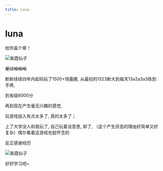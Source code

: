 ```yaml
---
title: Luna
---
```


# luna

给你盖个章！

![紫霞仙子](http://shp.qpic.cn/ishow/2735012115/1548055074_-695593207_32429_sProdImgNo_8.jpg/0)

~~爱过哈哈哈~~

断断续续四年内起码玩了1500+场露娜, 从最初的1323断大到每天13a2a3a3练到手疼, 

到省级6000分

再到现在产生毫无兴趣的感觉, 

玩游戏投入有点太多了, 真的太多了；

上了大学没人和我玩了, 自己玩着没意思, 卸了, （这个产生厌恶的理由好简单又好复杂）偶尔看着这游戏也挺怀念的


反正感谢经历

![紫霞仙子](http://shp.qpic.cn/ishow/2735012115/1548055074_-695593207_32429_sProdImgNo_8.jpg/0)

好好学习吧~

